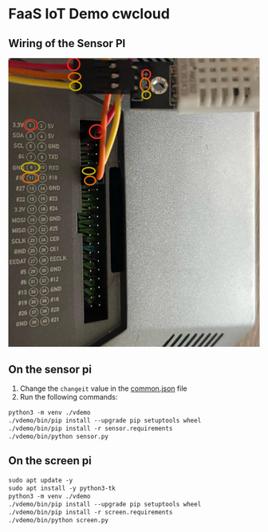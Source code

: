 # FaaS IoT Demo cwcloud

## Wiring of the Sensor PI

![gpio](./img/gpio.png)

## On the sensor pi

1. Change the `changeit` value in the [common.json](./common.json) file
2. Run the following commands:

```shell
python3 -m venv ./vdemo
./vdemo/bin/pip install --upgrade pip setuptools wheel
./vdemo/bin/pip install -r sensor.requirements
./vdemo/bin/python sensor.py
```

## On the screen pi

```shell
sudo apt update -y
sudo apt install -y python3-tk
python3 -m venv ./vdemo
./vdemo/bin/pip install --upgrade pip setuptools wheel
./vdemo/bin/pip install -r screen.requirements
./vdemo/bin/python screen.py
```
